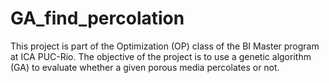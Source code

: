# GA_find_percolation
This project is part of the Optimization (OP) class of the BI Master program at ICA PUC-Rio. The objective of the project is to use a genetic algorithm (GA) to evaluate whether a given porous media percolates or not.

